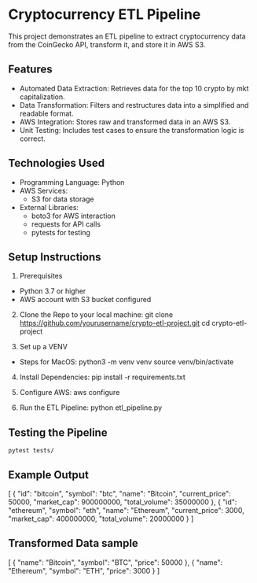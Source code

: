 # Cryptocurrency ETL Pipeline

This project demonstrates an ETL pipeline to extract cryptocurrency data from the CoinGecko API, transform it, and store it in AWS S3.

## Features
- Automated Data Extraction: Retrieves data for the top 10 crypto by mkt capitalization.
- Data Transformation: Filters and restructures data into a simplified and readable format.
- AWS Integration: Stores raw and transformed data in an AWS S3.
- Unit Testing: Includes test cases to ensure the transformation logic is correct.

## Technologies Used
- Programming Language: Python
- AWS Services:
    - S3 for data storage
- External Libraries:
    - boto3 for AWS interaction
    - requests for API calls
    - pytests for testing

## Setup Instructions
1. Prerequisites
- Python 3.7 or higher
- AWS account with S3 bucket configured

2. Clone the Repo to your local machine:
git clone https://github.com/yourusername/crypto-etl-project.git
cd crypto-etl-project

3. Set up a VENV
- Steps for MacOS:
    python3 -m venv venv
    source venv/bin/activate

4. Install Dependencies:
    pip install -r requirements.txt

5. Configure AWS:
    aws configure

6. Run the ETL Pipeline:
    python etl_pipeline.py

## Testing the Pipeline
    pytest tests/

## Example Output
[
  {
    "id": "bitcoin",
    "symbol": "btc",
    "name": "Bitcoin",
    "current_price": 50000,
    "market_cap": 900000000,
    "total_volume": 35000000
  },
  {
    "id": "ethereum",
    "symbol": "eth",
    "name": "Ethereum",
    "current_price": 3000,
    "market_cap": 400000000,
    "total_volume": 20000000
  }
]

## Transformed Data sample
[
  {
    "name": "Bitcoin",
    "symbol": "BTC",
    "price": 50000
  },
  {
    "name": "Ethereum",
    "symbol": "ETH",
    "price": 3000
  }
]